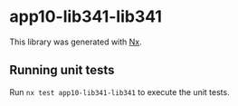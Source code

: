 # app10-lib341-lib341

This library was generated with [Nx](https://nx.dev).

## Running unit tests

Run `nx test app10-lib341-lib341` to execute the unit tests.

